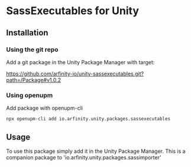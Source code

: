 # SassExecutables for Unity 

## Installation

### Using the git repo

Add a git package in the Unity Package Manager with target:

https://github.com/arfinity-io/unity-sassexecutables.git?path=/Package#v1.0.2

### Using openupm

Add package with openupm-cli

```
npx openupm-cli add io.arfinity.unity.packages.sassexecutables
```

## Usage

To use this package simply add it in the Unity Package Manager. This is a companion package to 'io.arfinity.unity.packages.sassimporter'
